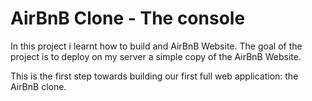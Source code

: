 # AirBnB Clone - The console 
In this project i learnt how to build and AirBnB Website.
The goal of the project is to deploy on my server a simple copy of the 
AirBnB Website.

This is the first step towards building our first full web application: the AirBnB clone.
